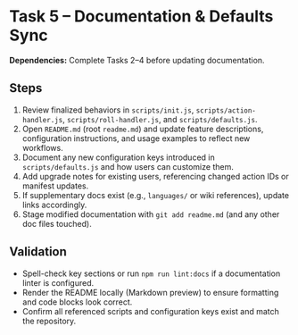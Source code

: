 # Task 5 – Documentation & Defaults Sync

**Dependencies:** Complete Tasks 2–4 before updating documentation.

## Steps
1. Review finalized behaviors in `scripts/init.js`, `scripts/action-handler.js`, `scripts/roll-handler.js`, and `scripts/defaults.js`.
2. Open `README.md` (root `readme.md`) and update feature descriptions, configuration instructions, and usage examples to reflect new workflows.
3. Document any new configuration keys introduced in `scripts/defaults.js` and how users can customize them.
4. Add upgrade notes for existing users, referencing changed action IDs or manifest updates.
5. If supplementary docs exist (e.g., `languages/` or wiki references), update links accordingly.
6. Stage modified documentation with `git add readme.md` (and any other doc files touched).

## Validation
- Spell-check key sections or run `npm run lint:docs` if a documentation linter is configured.
- Render the README locally (Markdown preview) to ensure formatting and code blocks look correct.
- Confirm all referenced scripts and configuration keys exist and match the repository.
